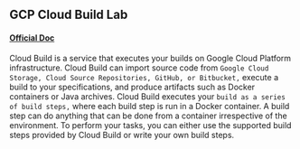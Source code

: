 ## GCP Cloud Build Lab
#### [Official Doc](https://cloud.google.com/cloud-build/docs/)

Cloud Build is a service that executes your builds on Google Cloud Platform infrastructure. Cloud Build can import source code from `Google Cloud Storage, Cloud Source Repositories, GitHub, or Bitbucket,` execute a build to your specifications, and produce artifacts such as Docker containers or Java archives.
Cloud Build executes your `build as a series of build steps,` where each build step is run in a Docker container. A build step can do anything that can be done from a container irrespective of the environment. To perform your tasks, you can either use the supported build steps provided by Cloud Build or write your own build steps.
